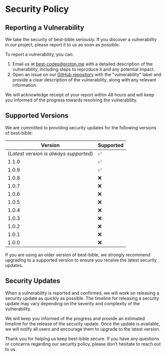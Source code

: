 # Security Policy

## Reporting a Vulnerability

We take the security of best-bible seriously. If you discover a vulnerability in our project, please report it to us as soon as possible.

To report a vulnerability, you can:

1. Email us at [best-codes@proton.me](mailto:best-codes@proton.me) with a detailed description of the vulnerability, including steps to reproduce it and any potential impact.
2. Open an issue on our [GitHub repository](https://github.com/The-Best-Codes/best-bible/issues) with the "vulnerability" label and provide a clear description of the vulnerability, along with any relevant information.

We will acknowledge receipt of your report within 48 hours and will keep you informed of the progress towards resolving the vulnerability.

## Supported Versions

We are committed to providing security updates for the following versions of best-bible:

| Version | Supported          |
| ------- | ------------------ |
| (_Latest version is always supported_) | :white_check_mark: |
| 1.1.0   | :white_check_mark: |
| 1.0.9   | :white_check_mark: |
| 1.0.8   | :x: |
| 1.0.7   | :x: |
| 1.0.6   | :x: |
| 1.0.5   | :x: |
| 1.0.4   | :x: |
| 1.0.3   | :x: |
| 1.0.2   | :x: |
| 1.0.1   | :x: |
| 1.0.0   | :x: |

If you are using an older version of best-bible, we strongly recommend upgrading to a supported version to ensure you receive the latest security updates.

## Security Updates

When a vulnerability is reported and confirmed, we will work on releasing a security update as quickly as possible. The timeline for releasing a security update may vary depending on the severity and complexity of the vulnerability.

We will keep you informed of the progress and provide an estimated timeline for the release of the security update. Once the update is available, we will notify all users and encourage them to upgrade to the latest version.

Thank you for helping us keep best-bible secure. If you have any questions or concerns regarding our security policy, please don't hesitate to reach out to us.

